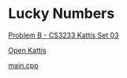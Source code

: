 # Lucky Numbers

[Problem B - CS3233 Kattis Set 03](https://nus.kattis.com/sessions/jxb6gj/problems/luckynumber)

[Open Kattis](https://open.kattis.com/problems/luckynumber)

[main.cpp](main.cpp)